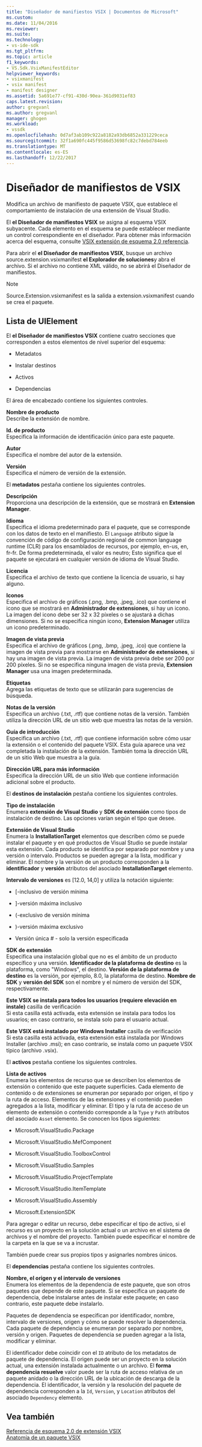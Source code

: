 ```yaml
---
title: "Diseñador de manifiestos VSIX | Documentos de Microsoft"
ms.custom: 
ms.date: 11/04/2016
ms.reviewer: 
ms.suite: 
ms.technology:
- vs-ide-sdk
ms.tgt_pltfrm: 
ms.topic: article
f1_keywords:
- VS.Sdk.VsixManifestEditor
helpviewer_keywords:
- vsixmanifest
- vsix manifest
- manifest designer
ms.assetid: 5a691e77-cf91-430d-90ea-361d9031ef83
caps.latest.revision: 
author: gregvanl
ms.author: gregvanl
manager: ghogen
ms.workload:
- vssdk
ms.openlocfilehash: 0d7af3ab109c922a8182a93db6852a331229ceca
ms.sourcegitcommit: 32f1a690fc445f9586d53698fc82c7debd784eeb
ms.translationtype: MT
ms.contentlocale: es-ES
ms.lasthandoff: 12/22/2017
---
```

# <a name="vsix-manifest-designer"></a>Diseñador de manifiestos de VSIX
Modifica un archivo de manifiesto de paquete VSIX, que establece el comportamiento de instalación de una extensión de Visual Studio.  
  
 El **el Diseñador de manifiestos VSIX** se asigna al esquema VSIX subyacente. Cada elemento en el esquema se puede establecer mediante un control correspondiente en el diseñador. Para obtener más información acerca del esquema, consulte [VSIX extensión de esquema 2.0 referencia](../extensibility/vsix-extension-schema-2-0-reference.md).  
  
 Para abrir el **el Diseñador de manifiestos VSIX**, busque un archivo source.extension.vsixmanifest **el Explorador de soluciones**y abra el archivo. Si el archivo no contiene XML válido, no se abrirá el Diseñador de manifiestos.  
  
> [!NOTE]
>  Source.Extension.vsixmanifest es la salida a extension.vsixmanifest cuando se crea el paquete.  
  
## <a name="uielement-list"></a>Lista de UIElement  
 El **el Diseñador de manifiestos VSIX** contiene cuatro secciones que corresponden a estos elementos de nivel superior del esquema:  
  
-   Metadatos  
  
-   Instalar destinos  
  
-   Activos  
  
-   Dependencias  
  
 El área de encabezado contiene los siguientes controles.  
  
 **Nombre de producto**  
 Describe la extensión de nombre.  
  
 **Id. de producto**  
 Especifica la información de identificación único para este paquete.  
  
 **Autor**  
 Especifica el nombre del autor de la extensión.  
  
 **Versión**  
 Especifica el número de versión de la extensión.  
  
 El **metadatos** pestaña contiene los siguientes controles.  
  
 **Descripción**  
 Proporciona una descripción de la extensión, que se mostrará en **Extension Manager**.  
  
 **Idioma**  
 Especifica el idioma predeterminado para el paquete, que se corresponde con los datos de texto en el manifiesto. El `Language` atributo sigue la convención de código de configuración regional de common language runtime (CLR) para los ensamblados de recursos, por ejemplo, en-us, en, fr-fr. De forma predeterminada, el valor es neutro; Esto significa que el paquete se ejecutará en cualquier versión de idioma de Visual Studio.  
  
 **Licencia**  
 Especifica el archivo de texto que contiene la licencia de usuario, si hay alguno.  
  
 **Iconos**  
 Especifica el archivo de gráficos (.png, .bmp, .jpeg, .ico) que contiene el icono que se mostrará en **Administrador de extensiones**, si hay un icono. La imagen del icono debe ser 32 x 32 píxeles o se ajustará a dichas dimensiones. Si no se especifica ningún icono, **Extension Manager** utiliza un icono predeterminado.  
  
 **Imagen de vista previa**  
 Especifica el archivo de gráficos (.png, .bmp, .jpeg, .ico) que contiene la imagen de vista previa para mostrarse en **Administrador de extensiones**, si hay una imagen de vista previa. La imagen de vista previa debe ser 200 por 200 píxeles. Si no se especifica ninguna imagen de vista previa, **Extension Manager** usa una imagen predeterminada.  
  
 **Etiquetas**  
 Agrega las etiquetas de texto que se utilizarán para sugerencias de búsqueda.  
  
 **Notas de la versión**  
 Especifica un archivo (.txt, .rtf) que contiene notas de la versión. También utiliza la dirección URL de un sitio web que muestra las notas de la versión.  
  
 **Guía de introducción**  
 Especifica un archivo (.txt, .rtf) que contiene información sobre cómo usar la extensión o el contenido del paquete VSIX. Esta guía aparece una vez completada la instalación de la extensión. También toma la dirección URL de un sitio Web que muestra a la guía.  
  
 **Dirección URL para más información**  
 Especifica la dirección URL de un sitio Web que contiene información adicional sobre el producto.  
  
 El **destinos de instalación** pestaña contiene los siguientes controles.  
  
 **Tipo de instalación**  
 Enumera **extensión de Visual Studio** y **SDK de extensión** como tipos de instalación de destino. Las opciones varían según el tipo que desee.  
  
 **Extensión de Visual Studio**  
 Enumera la **InstallationTarget** elementos que describen cómo se puede instalar el paquete y en qué productos de Visual Studio se puede instalar esta extensión. Cada producto se identifica por separado por nombre y una versión o intervalo.  Productos se pueden agregar a la lista, modificar y eliminar. El nombre y la versión de un producto corresponden a la **identificador** y **versión** atributos del asociado **InstallationTarget** elemento.  
  
 **Intervalo de versiones** es [12.0, 14,0] y utiliza la notación siguiente:  
  
-   [-inclusivo de versión mínima  
  
-   ]-versión máxima inclusivo  
  
-   (-exclusivo de versión mínima  
  
-   )-versión máxima exclusivo  
  
-   Versión única # - solo la versión especificada  
  
 **SDK de extensión**  
 Especifica una instalación global que no es el ámbito de un producto específico y una versión. **Identificador de la plataforma de destino** es la plataforma, como "Windows", el destino. **Versión de la plataforma de destino** es la versión, por ejemplo, 8.0, la plataforma de destino. **Nombre de SDK** y **versión del SDK** son el nombre y el número de versión del SDK, respectivamente.  
  
 **Este VSIX se instala para todos los usuarios (requiere elevación en instale)** casilla de verificación  
 Si esta casilla está activada, esta extensión se instala para todos los usuarios; en caso contrario, se instala solo para el usuario actual.  
  
 **Este VSIX está instalado por Windows Installer** casilla de verificación  
 Si esta casilla está activada, esta extensión está instalada por Windows Installer (archivo .msi); en caso contrario, se instala como un paquete VSIX típico (archivo .vsix).  
  
 El **activos** pestaña contiene los siguientes controles.  
  
 **Lista de activos**  
 Enumera los elementos de recurso que se describen los elementos de extensión o contenido que este paquete superficies. Cada elemento de contenido o de extensiones se enumeran por separado por origen, el tipo y la ruta de acceso. Elementos de las extensiones y el contenido pueden agregados a la lista, modificar y eliminar. El tipo y la ruta de acceso de un elemento de extensión o contenido corresponde a la `Type` y `Path` atributos del asociado `Asset` elemento. Se conocen los tipos siguientes:  
  
-   Microsoft.VisualStudio.Package  
  
-   Microsoft.VisualStudio.MefComponent  
  
-   Microsoft.VisualStudio.ToolboxControl  
  
-   Microsoft.VisualStudio.Samples  
  
-   Microsoft.VisualStudio.ProjectTemplate  
  
-   Microsoft.VisualStudio.ItemTemplate  
  
-   Microsoft.VisualStudio.Assembly  
  
-   Microsoft.ExtensionSDK  
  
 Para agregar o editar un recurso, debe especificar el tipo de activo, si el recurso es un proyecto en la solución actual o un archivo en el sistema de archivos y el nombre del proyecto. También puede especificar el nombre de la carpeta en la que se va a incrustar.  
  
 También puede crear sus propios tipos y asignarles nombres únicos.  
  
 El **dependencias** pestaña contiene los siguientes controles.  
  
 **Nombre, el origen y el intervalo de versiones**  
 Enumera los elementos de la dependencia de este paquete, que son otros paquetes que depende de este paquete. Si se especifica un paquete de dependencia, debe instalarse antes de instalar este paquete; en caso contrario, este paquete debe instalarlo.  
  
 Paquetes de dependencia se especifican por identificador, nombre, intervalo de versiones, origen y cómo se puede resolver la dependencia. Cada paquete de dependencia se enumeran por separado por nombre, versión y origen. Paquetes de dependencia se pueden agregar a la lista, modificar y eliminar.  
  
 El identificador debe coincidir con el `ID` atributo de los metadatos de paquete de dependencia. El origen puede ser un proyecto en la solución actual, una extensión instalada actualmente o un archivo. El **forma dependencia resuelve** valor puede ser la ruta de acceso relativa de un paquete anidado o la dirección URL de la ubicación de descarga de la dependencia. El identificador, la versión y la resolución del paquete de dependencia corresponden a la `Id`, `Version`, y `Location` atributos del asociado `Dependency` elemento.  
  
## <a name="see-also"></a>Vea también  
 [Referencia de esquema 2.0 de extensión VSIX](../extensibility/vsix-extension-schema-2-0-reference.md)   
 [Anatomía de un paquete VSIX](../extensibility/anatomy-of-a-vsix-package.md)